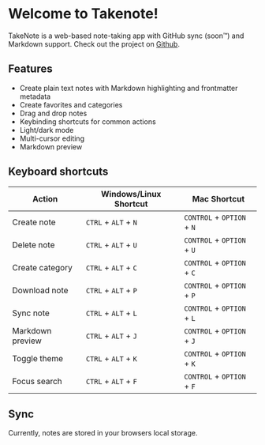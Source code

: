 # Welcome to Takenote!

TakeNote is a web-based note-taking app with GitHub sync (soon™️) and Markdown support. Check out the project on [Github](https://github.com/taniarascia/takenote).

## Features

- Create plain text notes with Markdown highlighting and frontmatter metadata
- Create favorites and categories
- Drag and drop notes
- Keybinding shortcuts for common actions
- Light/dark mode
- Multi-cursor editing
- Markdown preview

## Keyboard shortcuts

| Action           | Windows/Linux Shortcut | Mac Shortcut               |
| ---------------- | ---------------------- | -------------------------- |
| Create note      | `CTRL` + `ALT` + `N`   | `CONTROL` + `OPTION` + `N` |
| Delete note      | `CTRL` + `ALT` + `U`   | `CONTROL` + `OPTION` + `U` |
| Create category  | `CTRL` + `ALT` + `C`   | `CONTROL` + `OPTION` + `C` |
| Download note    | `CTRL` + `ALT` + `P`   | `CONTROL` + `OPTION` + `P` |
| Sync note        | `CTRL` + `ALT` + `L`   | `CONTROL` + `OPTION` + `L` |
| Markdown preview | `CTRL` + `ALT` + `J`   | `CONTROL` + `OPTION` + `J` |
| Toggle theme     | `CTRL` + `ALT` + `K`   | `CONTROL` + `OPTION` + `K` |
| Focus search     | `CTRL` + `ALT` + `F`   | `CONTROL` + `OPTION` + `F` |

## Sync

Currently, notes are stored in your browsers local storage.
